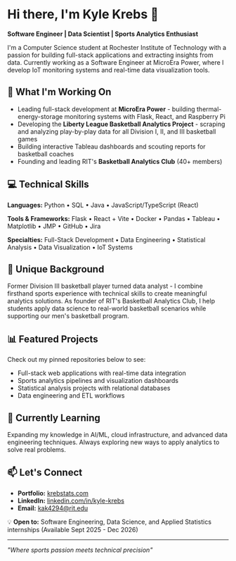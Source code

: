 # Hi there, I'm Kyle Krebs 👋

**Software Engineer | Data Scientist | Sports Analytics Enthusiast**

I'm a Computer Science student at Rochester Institute of Technology with a passion for building full-stack applications and extracting insights from data. Currently working as a Software Engineer at MicroEra Power, where I develop IoT monitoring systems and real-time data visualization tools.

## 🔭 What I'm Working On

- Leading full-stack development at **MicroEra Power** - building thermal-energy-storage monitoring systems with Flask, React, and Raspberry Pi
- Developing the **Liberty League Basketball Analytics Project** - scraping and analyzing play-by-play data for all Division I, II, and III basketball games
- Building interactive Tableau dashboards and scouting reports for basketball coaches
- Founding and leading RIT's **Basketball Analytics Club** (40+ members)

## 💻 Technical Skills

**Languages:** Python • SQL • Java • JavaScript/TypeScript (React)

**Tools & Frameworks:** Flask • React + Vite • Docker • Pandas • Tableau • Matplotlib • JMP • GitHub • Jira

**Specialties:** Full-Stack Development • Data Engineering • Statistical Analysis • Data Visualization • IoT Systems

## 🏀 Unique Background

Former Division III basketball player turned data analyst - I combine firsthand sports experience with technical skills to create meaningful analytics solutions. As founder of RIT's Basketball Analytics Club, I help students apply data science to real-world basketball scenarios while supporting our men's basketball program.

## 📊 Featured Projects

Check out my pinned repositories below to see:
- Full-stack web applications with real-time data integration
- Sports analytics pipelines and visualization dashboards
- Statistical analysis projects with relational databases
- Data engineering and ETL workflows

## 🎯 Currently Learning

Expanding my knowledge in AI/ML, cloud infrastructure, and advanced data engineering techniques. Always exploring new ways to apply analytics to solve real problems.

## 📫 Let's Connect

- **Portfolio:** [krebstats.com](https://krebstats.com)
- **LinkedIn:** [linkedin.com/in/kyle-krebs](https://linkedin.com/in/kyle-krebs)
- **Email:** kak4294@rit.edu

💡 **Open to:** Software Engineering, Data Science, and Applied Statistics internships (Available Sept 2025 - Dec 2026)

---

*"Where sports passion meets technical precision"*